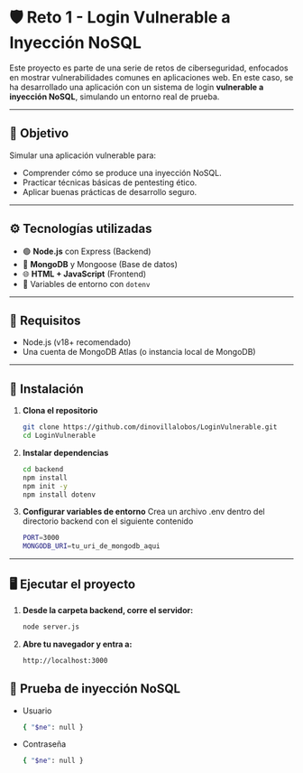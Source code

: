 # 🛡️ Reto 1 - Login Vulnerable a Inyección NoSQL

Este proyecto es parte de una serie de retos de ciberseguridad, enfocados en mostrar vulnerabilidades comunes en aplicaciones web. En este caso, se ha desarrollado una aplicación con un sistema de login **vulnerable a inyección NoSQL**, simulando un entorno real de prueba.

---

## 🎯 Objetivo

Simular una aplicación vulnerable para:
- Comprender cómo se produce una inyección NoSQL.
- Practicar técnicas básicas de pentesting ético.
- Aplicar buenas prácticas de desarrollo seguro.

---

## ⚙️ Tecnologías utilizadas

- 🟢 **Node.js** con Express (Backend)
- 🍃 **MongoDB** y Mongoose (Base de datos)
- 🌐 **HTML + JavaScript** (Frontend)
- 📁 Variables de entorno con `dotenv`

---
## 🔧 Requisitos

- Node.js (v18+ recomendado)
- Una cuenta de MongoDB Atlas (o instancia local de MongoDB)

---
## 🚀 Instalación

1. **Clona el repositorio**
   ```bash
   git clone https://github.com/dinovillalobos/LoginVulnerable.git
   cd LoginVulnerable

2. **Instalar dependencias**
   ```bash
   cd backend
   npm install
   npm init -y
   npm install dotenv


3. **Configurar variables de entorno**
   Crea un archivo .env dentro del directorio backend con el siguiente contenido
   ```bash
   PORT=3000
   MONGODB_URI=tu_uri_de_mongodb_aqui
   
---
## 🖥️ Ejecutar el proyecto

1. **Desde la carpeta backend, corre el servidor:**
   ```bash
   node server.js

2. **Abre tu navegador y entra a:**
   ```bash
   http://localhost:3000

## 🧪 Prueba de inyección NoSQL

- Usuario
   ```bash
  { "$ne": null }

- Contraseña
   ```bash
  { "$ne": null }
